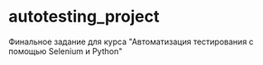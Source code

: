 # autotesting_project
Финальное задание для курса "Автоматизация тестирования с помощью Selenium и Python"
